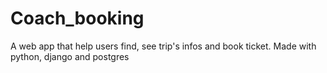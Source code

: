 # Coach_booking
A web app that help users find, see trip's infos and book ticket. Made with python, django and postgres
